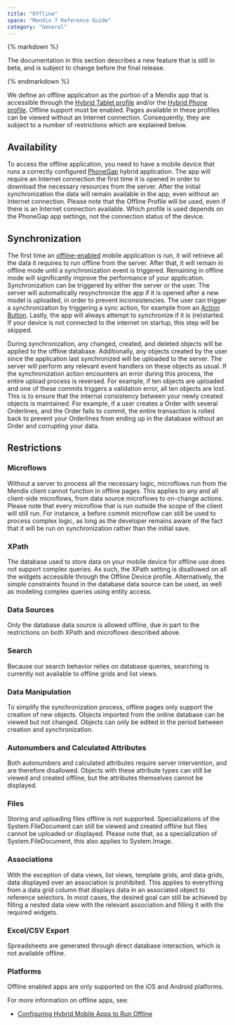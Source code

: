 ```yaml
---
title: "Offline"
space: "Mendix 7 Reference Guide"
category: "General"
---
```

<div class="alert alert-warning">{% markdown %}

The documentation in this section describes a new feature that is still in beta, and is subject to change before the final release.

{% endmarkdown %}</div>


We define an offline application as the portion of a Mendix app that is accessible through the [Hybrid Tablet profile](hybrid-tablet-profile) and/or the [Hybrid Phone profile](hybrid-phone-profile). Offline support must be enabled. Pages available in these profiles can be viewed without an Internet connection. Consequently, they are subject to a number of restrictions which are explained below.

## Availability

To access the offline application, you need to have a mobile device that runs a correctly configured [PhoneGap](http://phonegap.com/) hybrid application. The app will require an Internet connection the first time it is opened in order to download the necessary resources from the server. After the initial synchronization the data will remain available in the app, even without an Internet connection. Please note that the Offline Profile will be used, even if there is an Internet connection available. Which profile is used depends on the PhoneGap app settings, not the connection status of the device.

## Synchronization

The first time an [offline-enabled](configuring-hybrid-mobile-apps-to-run-offline) mobile application is run, it will retrieve all the data it requires to run offline from the server. After that, it will remain in offline mode until a synchronization event is triggered. Remaining in offline mode will significantly improve the performance of your application. Synchronization can be triggered by either the server or the user. The server will automatically resynchronize the app if it is opened after a new model is uploaded, in order to prevent inconsistencies. The user can trigger a synchronization by triggering a sync action, for example from an [Action Button](action-button). Lastly, the app will always attempt to synchronize if it is (re)started. If your device is not connected to the internet on startup, this step will be skipped.

During synchronization, any changed, created, and deleted objects will be applied to the offline database. Additionally, any objects created by the user since the application last synchronized will be uploaded to the server. The server will perform any relevant event handlers on these objects as usual. If the synchronization action encounters an error during this process, the entire upload process is reversed. For example, if ten objects are uploaded and one of these commits triggers a validation error, all ten objects are lost. This is to ensure that the internal consistency between your newly created objects is maintained. For example, if a user creates a Order with several Orderlines, and the Order fails to commit, the entire transaction is rolled back to prevent your Orderlines from ending up in the database without an Order and corrupting your data.

## Restrictions

### Microflows

Without a server to process all the necessary logic, microflows run from the Mendix client cannot function in offline pages. This applies to any and all client-side microflows, from data source microflows to on-change actions. Please note that every microflow that is run outside the scope of the client will still run. For instance, a before commit microflow can still be used to process complex logic, as long as the developer remains aware of the fact that it will be run on synchronization rather than the initial save.

### XPath

The database used to store data on your mobile device for offline use does not support complex queries. As such, the XPath setting is disallowed on all the widgets accessible through the Offline Device profile. Alternatively, the simple constraints found in the database data source can be used, as well as modeling complex queries using entity access.

### Data Sources

Only the database data source is allowed offline, due in part to the restrictions on both XPath and microflows described above.

### Search

Because our search behavior relies on database queries, searching is currently not available to offline grids and list views.

### Data Manipulation

To simplify the synchronization process, offline pages only support the creation of new objects. Objects imported from the online database can be viewed but not changed. Objects can only be edited in the period between creation and synchronization.

### Autonumbers and Calculated Attributes

Both autonumbers and calculated attributes require server intervention, and are therefore disallowed. Objects with these attribute types can still be viewed and created offline, but the attributes themselves cannot be displayed.

### Files

Storing and uploading files offline is not supported. Specializations of the System.FileDocument can still be viewed and created offline but files cannot be uploaded or displayed. Please note that, as a specialization of System.FileDocument, this also applies to System.Image.

### Associations

With the exception of data views, list views, template grids, and data grids, data displayed over an association is prohibited. This applies to everything from a data grid column that displays data in an associated object to reference selectors. In most cases, the desired goal can still be achieved by filling a nested data view with the relevant association and filling it with the required widgets.

### Excel/CSV Export

Spreadsheets are generated through direct database interaction, which is not available offline.

### Platforms

Offline enabled apps are only supported on the iOS and Android platforms.

For more information on offline apps, see:

*   [Configuring Hybrid Mobile Apps to Run Offline](configuring-hybrid-mobile-apps-to-run-offline)
